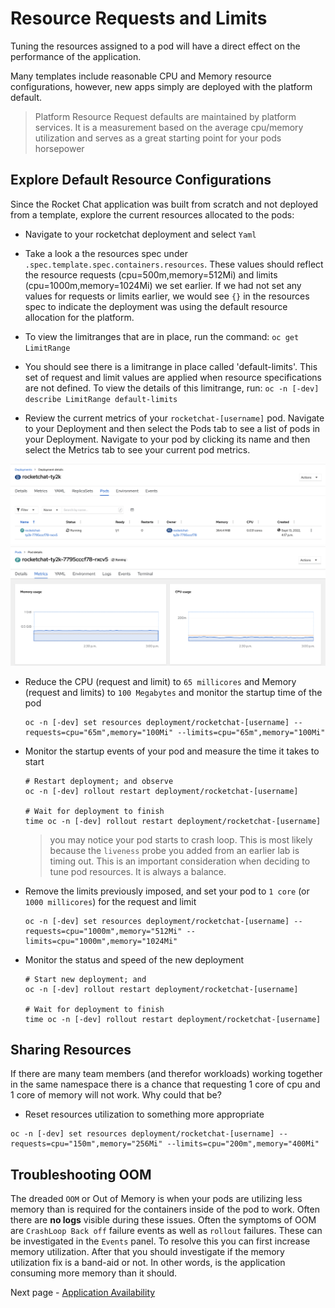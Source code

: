 # Resource Requests and Limits
Tuning the resources assigned to a pod will have a direct effect on the performance of the application. 

Many templates include reasonable CPU and Memory resource configurations, however, new apps simply are deployed with the platform default. 

> Platform Resource Request defaults are maintained by platform services. It is a measurement based on the average cpu/memory utilization and serves as a great starting point for your pods horsepower

## Explore Default Resource Configurations
Since the Rocket Chat application was built from scratch and not deployed from a template, explore the current resources allocated to the pods: 

- Navigate to your rocketchat deployment and select `Yaml`
- Take a look a the resources spec under `.spec.template.spec.containers.resources`. These values should reflect the resource requests (cpu=500m,memory=512Mi) and limits (cpu=1000m,memory=1024Mi) we set earlier.  If we had not set any values for requests or limits earlier, we would see `{}` in the resources spec to indicate the deployment was using the default resource allocation for the platform. 

- To view the limitranges that are in place, run the command: 
`oc get LimitRange`

- You should see there is a limitrange in place called 'default-limits'. This set of request and limit values are applied when resource specifications are not defined.  To view the details of this limitrange, run: 
`oc -n [-dev] describe LimitRange default-limits`

- Review the current metrics of your `rocketchat-[username]` pod. Navigate to your Deployment and then select the Pods tab to see a list of pods in your Deployment. Navigate to your pod by clicking its name and then select the Metrics tab to see your current pod metrics.

![rocketchat Deployment showing Pods tab with a single pod running](./images/05_resource_management_01.png)
![rocketchat Pod Details showing Metrics tab with Memory and CPU usage graphs](./images/05_resource_management_02.png)

- Reduce the CPU (request and limit) to `65 millicores` and Memory (request and limits) to `100 Megabytes` and monitor the startup time of the pod
  ```oc:cli
  oc -n [-dev] set resources deployment/rocketchat-[username] --requests=cpu="65m",memory="100Mi" --limits=cpu="65m",memory="100Mi"
  ```
- Monitor the startup events of your pod and measure the time it takes to start
  ```oc:cli
  # Restart deployment; and observe
  oc -n [-dev] rollout restart deployment/rocketchat-[username]

  # Wait for deployment to finish
  time oc -n [-dev] rollout restart deployment/rocketchat-[username]
  ```

  > you may notice your pod starts to crash loop. This is most likely because the `liveness` probe you added from an earlier lab is timing out. This is an important consideration when deciding to tune pod resources. It is always a balance.

- Remove the limits previously imposed, and set your pod to `1 core` (or `1000 millicores`) for the request and limit
  ```oc:cli
  oc -n [-dev] set resources deployment/rocketchat-[username] --requests=cpu="1000m",memory="512Mi" --limits=cpu="1000m",memory="1024Mi"
  ```

- Monitor the status and speed of the new deployment
  ```oc:cli
  # Start new deployment; and
  oc -n [-dev] rollout restart deployment/rocketchat-[username]

  # Wait for deployment to finish
  time oc -n [-dev] rollout restart deployment/rocketchat-[username]
  ```

## Sharing Resources

If there are many team members (and therefor workloads) working together in the same namespace there is a chance that requesting 1 core of cpu and 1 core of memory will not work. Why could that be?

- Reset resources utilization to something more appropriate

```oc:cli
oc -n [-dev] set resources deployment/rocketchat-[username] --requests=cpu="150m",memory="256Mi" --limits=cpu="200m",memory="400Mi"
```

## Troubleshooting OOM

The dreaded `OOM` or Out of Memory is when your pods are utilizing less memory than is required for the containers inside of the pod to work. Often there are __no logs__ visible during these issues. Often the symptoms of OOM are `CrashLoop Back off` failure events as well as `rollout` failures. These can be investigated in the `Events` panel. To resolve this you can first increase memory utilization. After that you should investigate if the memory utilization fix is a band-aid or not. In other words, is the application consuming more memory than it should.

Next page - [Application Availability](./06_application_availability.md) 
